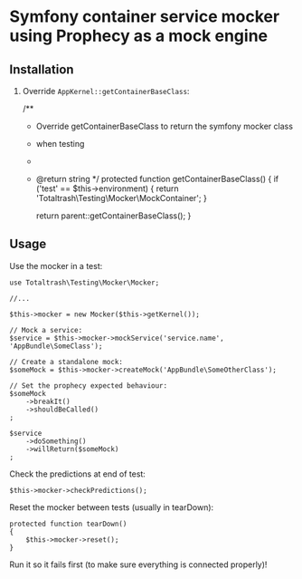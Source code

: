 Symfony container service mocker using Prophecy as a mock engine
================================================================

Installation
------------

1. Override `AppKernel::getContainerBaseClass`:

    /**
     * Override getContainerBaseClass to return the symfony mocker class
     * when testing
     * 
     * @return string
     */
    protected function getContainerBaseClass()
    {
        if ('test' == $this->environment) {
            return 'Totaltrash\Testing\Mocker\MockContainer';
        }

        return parent::getContainerBaseClass();
    }

Usage
-----

Use the mocker in a test:

    use Totaltrash\Testing\Mocker\Mocker;

    //...

    $this->mocker = new Mocker($this->getKernel());

    // Mock a service:
    $service = $this->mocker->mockService('service.name', 'AppBundle\SomeClass');

    // Create a standalone mock:
    $someMock = $this->mocker->createMock('AppBundle\SomeOtherClass');

    // Set the prophecy expected behaviour:
    $someMock
        ->breakIt()
        ->shouldBeCalled()
    ;

    $service
        ->doSomething()
        ->willReturn($someMock)
    ;


Check the predictions at end of test:

    $this->mocker->checkPredictions();


Reset the mocker between tests (usually in tearDown):

    protected function tearDown()
    {
        $this->mocker->reset();
    }


Run it so it fails first (to make sure everything is connected properly)!
